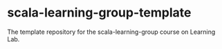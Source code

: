 # scala-learning-group-template
The template repository for the scala-learning-group course on Learning Lab.

